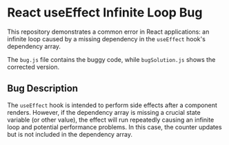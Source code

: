 # React useEffect Infinite Loop Bug

This repository demonstrates a common error in React applications: an infinite loop caused by a missing dependency in the `useEffect` hook's dependency array.

The `bug.js` file contains the buggy code, while `bugSolution.js` shows the corrected version.

## Bug Description

The `useEffect` hook is intended to perform side effects after a component renders.  However, if the dependency array is missing a crucial state variable (or other value), the effect will run repeatedly causing an infinite loop and potential performance problems.  In this case, the counter updates but is not included in the dependency array.